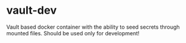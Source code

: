 # vault-dev
Vault based docker container with the ability to seed secrets through mounted files. Should be used only for development!
